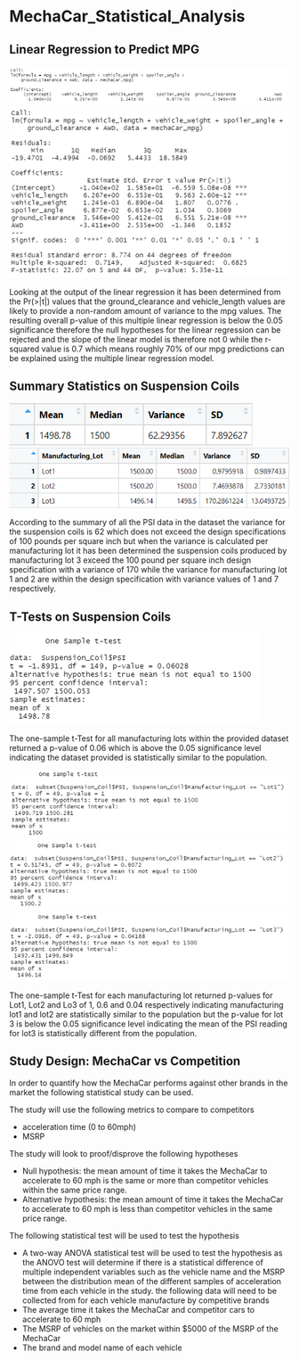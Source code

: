 # MechaCar_Statistical_Analysis
 
## Linear Regression to Predict MPG
![Linear_Regression](/analysis/Linear_Regression.PNG)
![Linear_Regression_summary](/analysis/Linear_Regression_summary.PNG)

Looking at the output of the linear regression it has been determined from the Pr(>|t|) values that the ground_clearance and vehicle_length values are likely to provide a non-random amount of variance to the mpg values. The resulting overall p-value of this multiple linear regression is below the 0.05 significance therefore the null hypotheses for the linear regression can be rejected and the slope of the linear model is therefore not 0 while the r-squared value is 0.7 which means roughly 70% of our mpg predictions can be explained using the multiple linear regression model.

## Summary Statistics on Suspension Coils
![total_summary](/analysis/total_summary.PNG)
![lot_summary](/analysis/lot_summary.PNG)

According to the summary of all the PSI data in the dataset the variance for the suspension coils is 62 which does not exceed the design specifications of 100 pounds per square inch but when the variance is calculated per manufacturing lot it has been determined the suspension coils produced by manufacturing lot 3 exceed the 100 pound per square inch design specification with a variance of 170 while the variance for manufacturing lot 1 and 2 are within the design specification with variance values of 1 and 7 respectively.

## T-Tests on Suspension Coils
![t_test_all](/analysis/t_test_all.PNG)

The one-sample t-Test for all manufacturing lots within the provided dataset returned a p-value of 0.06 which is above the 0.05 significance level indicating the dataset provided is statistically similar to the population.

![t_test_lot1](/analysis/t_test_lot1.PNG)
![t_test_lot2](/analysis/t_test_lot2.PNG)
![t_test_lot3](/analysis/t_test_lot3.PNG)

The one-sample t-Test for each manufacturing lot returned p-values for Lot1, Lot2 and Lo3 of 1, 0.6 and 0.04 respectively indicating manufacturing lot1 and lot2 are statistically similar to the population but the p-value for lot 3 is below the 0.05 significance level indicating the mean of the PSI reading for lot3 is statistically different from the population.

## Study Design: MechaCar vs Competition
In order to quantify how the MechaCar performs against other brands in the market the following statistical study can be used.

The study will use the following metrics to compare to competitors
 - acceleration time (0 to 60mph)
 - MSRP
 
The study will look to proof/disprove the following hypotheses
 - Null hypothesis: the mean amount of time it takes the MechaCar to accelerate to 60 mph is the same or more than competitor vehicles within the same price range.
 - Alternative hypothesis: the mean amount of time it takes the MechaCar to accelerate to 60 mph is less than competitor vehicles in the same price range.
 
The following statistical test will be used to test the hypothesis
 - A two-way ANOVA statistical test will be used to test the hypothesis as the ANOVO test will determine if there is a statistical difference of multiple independent variables such as the vehicle name and the MSRP between the distribution mean of the different samples of acceleration time from each vehicle in the study.
the following data will need to be collected from for each vehicle manufacture by competitive brands
 - The average time it takes the MechaCar and competitor cars to accelerate to 60 mph
 - The MSRP of vehicles on the market within $5000 of the MSRP of the MechaCar
 - The brand and model name of each vehicle